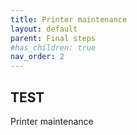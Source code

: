 ```yaml
---
title: Printer maintenance
layout: default
parent: Final steps
#has_children: true
nav_order: 2
---
```

## TEST
Printer maintenance
